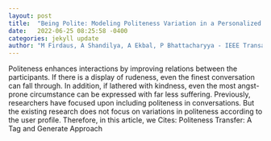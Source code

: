 ```yaml
---
layout: post
title:  "Being Polite: Modeling Politeness Variation in a Personalized Dialog Agent"
date:   2022-06-25 08:25:58 -0400
categories: jekyll update
author: "M Firdaus, A Shandilya, A Ekbal, P Bhattacharyya - IEEE Transactions on , 2022"
---
```

Politeness enhances interactions by improving relations between the participants. If there is a display of rudeness, even the finest conversation can fall through. In addition, if lathered with kindness, even the most angst-prone circumstance can be expressed with far less suffering. Previously, researchers have focused upon including politeness in conversations. But the existing research does not focus on variations in politeness according to the user profile. Therefore, in this article, we  Cites: Politeness Transfer: A Tag and Generate Approach